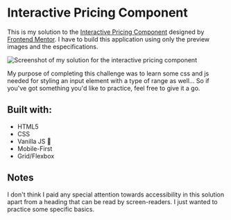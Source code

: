 # Interactive Pricing Component

This is my solution to the [Interactive Pricing
Component](https://www.frontendmentor.io/challenges/interactive-pricing-component-t0m8PIyY8)
designed by [Frontend Mentor](https://www.frontendmentor.io). I have to build this application using only the preview images and the especifications.

![Screenshot of my solution for the interactive pricing
component](https://bit.ly/3S7cWDl)

My purpose of completing this challenge was to learn some css and js needed for styling
an input element with a type of range as well... So if you've got something you'd like to practice, feel free to give it a go.

## Built with:

- HTML5
- CSS
- Vanilla JS 🍨
- Mobile-First
- Grid/Flexbox

## Notes

I don't think I paid any special attention towards accessibility in this
solution apart from a heading that can be read by screen-readers. I just wanted
to practice some specific basics.
